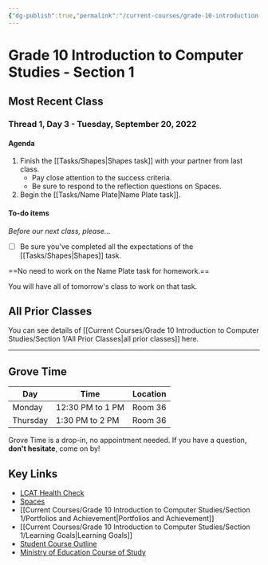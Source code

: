```yaml
---
{"dg-publish":true,"permalink":"/current-courses/grade-10-introduction-to-computer-studies/section-1/home/","dgHomeLink":false,"dgPassFrontmatter":false}
---
```


# Grade 10 Introduction to Computer Studies - Section 1
## Most Recent Class

<div class="transclusion internal-embed is-loaded"><div class="markdown-embed">

<div class="markdown-embed-title">



</div>


### Thread 1, Day 3 - Tuesday, September 20, 2022
#### Agenda
1. Finish the [[Tasks/Shapes|Shapes task]] with your partner from last class.
	- Pay close attention to the success criteria.
	- Be sure to respond to the reflection questions on Spaces.
2. Begin the [[Tasks/Name Plate|Name Plate task]].
#### To-do items
*Before our next class, please...*

- [ ] Be sure you've completed all the expectations of the [[Tasks/Shapes|Shapes]] task.

==No need to work on the Name Plate task for homework.==

You will have all of tomorrow's class to work on that task.

</div></div>

## All Prior Classes
You can see details of [[Current Courses/Grade 10 Introduction to Computer Studies/Section 1/All Prior Classes|all prior classes]] here.
___
## Grove Time

<div class="transclusion internal-embed is-loaded"><div class="markdown-embed">

<div class="markdown-embed-title">



</div>


Day|Time|Location
-|-|-
Monday|12:30 PM to 1 PM|Room 36
Thursday|1:30 PM to 2 PM|Room 36

Grove Time is a drop-in, no appointment needed.
If you have a question, **don't hesitate**, come on by!

</div></div>

## Key Links

<div class="transclusion internal-embed is-loaded"><div class="markdown-embed">

<div class="markdown-embed-title">



</div>


* [LCAT Health Check](https://lcat.lcs.on.ca)
* [Spaces](https://ca.spacesedu.com/)
* [[Current Courses/Grade 10 Introduction to Computer Studies/Section 1/Portfolios and Achievement|Portfolios and Achievement]]
* [[Current Courses/Grade 10 Introduction to Computer Studies/Section 1/Learning Goals|Learning Goals]] 
* [Student Course Outline](https://tinyurl.com/lcscs22-g10-so)
* [Ministry of Education Course of Study](https://tinyurl.com/lcscs22-g10-mcs)

</div></div>
